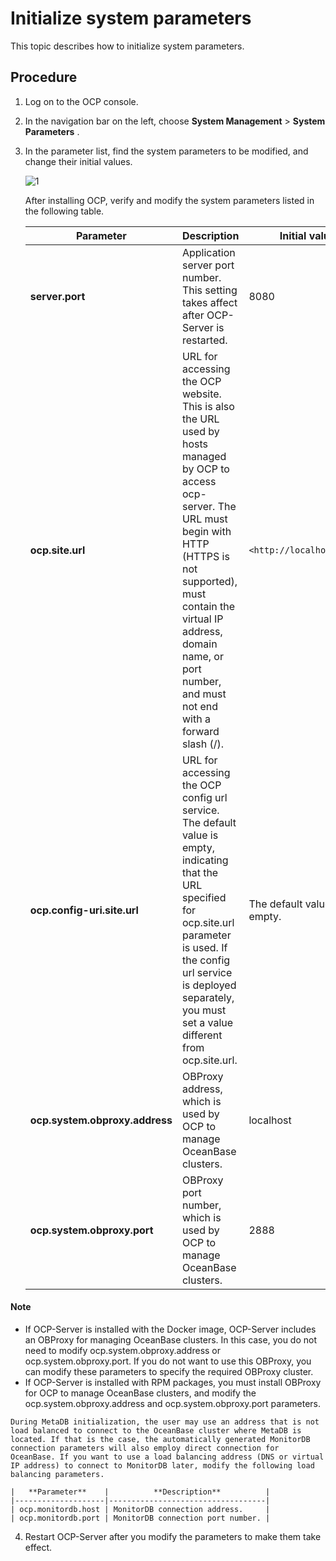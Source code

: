 # Initialize system parameters

This topic describes how to initialize system parameters.

## Procedure

1. Log on to the OCP console.

2. In the navigation bar on the left, choose **System Management** \> **System Parameters** .

3. In the parameter list, find the system parameters to be modified, and change their initial values.

   ![1](https://help-static-aliyun-doc.aliyuncs.com/assets/img/en-US/9195798161/p256824.png)

    After installing OCP, verify and modify the system parameters listed in the following table.

    | **Parameter** | **Description**  |      **Initial value**      |
    |------------------------------------------|---|---|
    | **server.port**                          | Application server port number. This setting takes affect after OCP-Server is restarted.                                                                                                                                                                                                       | 8080                        |
    | **ocp.site.url**                         | URL for accessing the OCP website. This is also the URL used by hosts managed by OCP to access ocp-server. The URL must begin with HTTP (HTTPS is not supported), must contain the virtual IP address, domain name, or port number, and must not end with a forward slash (/). | `<http://localhost:8080>`       |
    | **ocp.config-uri.site.url**              | URL for accessing the OCP config url service. The default value is empty, indicating that the URL specified for ocp.site.url parameter is used. If the config url service is deployed separately, you must set a value different from ocp.site.url.                            | The default value is empty. |
    | **ocp.system.obproxy.address**           | OBProxy address, which is used by OCP to manage OceanBase clusters.                                                                                                                                                                                                                            | localhost                   |
    | **ocp.system.obproxy.port**              | OBProxy port number, which is used by OCP to manage OceanBase clusters.                                                                                                                                                                                                                        | 2888                        |

  <main id="notice" type='explain'>
    <h4>Note</h4>
    <ul>
    <li>If OCP-Server is installed with the Docker image, OCP-Server includes an OBProxy for managing OceanBase clusters. In this case, you do not need to modify ocp.system.obproxy.address or ocp.system.obproxy.port. If you do not want to use this OBProxy, you can modify these parameters to specify the required OBProxy cluster.</li>
    <li>If OCP-Server is installed with RPM packages, you must install OBProxy for OCP to manage OceanBase clusters, and modify the ocp.system.obproxy.address and ocp.system.obproxy.port parameters.</li>
    </ul>
  </main>

    During MetaDB initialization, the user may use an address that is not load balanced to connect to the OceanBase cluster where MetaDB is located. If that is the case, the automatically generated MonitorDB connection parameters will also employ direct connection for OceanBase. If you want to use a load balancing address (DNS or virtual IP address) to connect to MonitorDB later, modify the following load balancing parameters.

    |   **Parameter**    |          **Description**          |
    |--------------------|-----------------------------------|
    | ocp.monitordb.host | MonitorDB connection address.     |
    | ocp.monitordb.port | MonitorDB connection port number. |

4. Restart OCP-Server after you modify the parameters to make them take effect.
